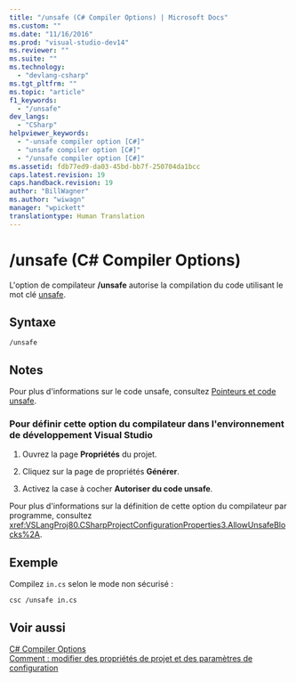 ```yaml
---
title: "/unsafe (C# Compiler Options) | Microsoft Docs"
ms.custom: ""
ms.date: "11/16/2016"
ms.prod: "visual-studio-dev14"
ms.reviewer: ""
ms.suite: ""
ms.technology: 
  - "devlang-csharp"
ms.tgt_pltfrm: ""
ms.topic: "article"
f1_keywords: 
  - "/unsafe"
dev_langs: 
  - "CSharp"
helpviewer_keywords: 
  - "-unsafe compiler option [C#]"
  - "unsafe compiler option [C#]"
  - "/unsafe compiler option [C#]"
ms.assetid: fdb77ed9-da03-45bd-bb7f-250704da1bcc
caps.latest.revision: 19
caps.handback.revision: 19
author: "BillWagner"
ms.author: "wiwagn"
manager: "wpickett"
translationtype: Human Translation
---
```

# /unsafe (C# Compiler Options)
L'option de compilateur **\/unsafe** autorise la compilation du code utilisant le mot clé [unsafe](../../../csharp/language-reference/keywords/unsafe.md).  
  
## Syntaxe  
  
```  
/unsafe  
```  
  
## Notes  
 Pour plus d'informations sur le code unsafe, consultez [Pointeurs et code unsafe](../../../csharp/programming-guide/unsafe-code-pointers/index.md).  
  
### Pour définir cette option du compilateur dans l'environnement de développement Visual Studio  
  
1.  Ouvrez la page **Propriétés** du projet.  
  
2.  Cliquez sur la page de propriétés **Générer**.  
  
3.  Activez la case à cocher **Autoriser du code unsafe**.  
  
 Pour plus d'informations sur la définition de cette option du compilateur par programme, consultez <xref:VSLangProj80.CSharpProjectConfigurationProperties3.AllowUnsafeBlocks%2A>.  
  
## Exemple  
 Compilez `in.cs` selon le mode non sécurisé :  
  
```  
csc /unsafe in.cs  
```  
  
## Voir aussi  
 [C\# Compiler Options](../../../csharp/language-reference/compiler-options/index.md)   
 [Comment : modifier des propriétés de projet et des paramètres de configuration](http://msdn.microsoft.com/fr-fr/e7184bc5-2f2b-4b4f-aa9a-3ecfcbc48b67)